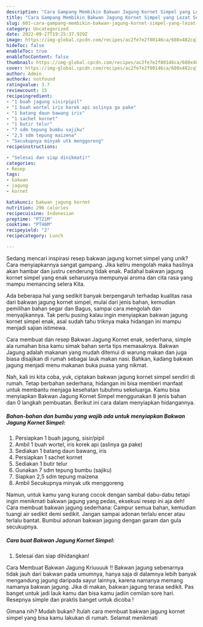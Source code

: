 ```yaml
---
description: "Cara Gampang Membikin Bakwan Jagung Kornet Simpel yang Lezat Sekali"
title: "Cara Gampang Membikin Bakwan Jagung Kornet Simpel yang Lezat Sekali"
slug: 601-cara-gampang-membikin-bakwan-jagung-kornet-simpel-yang-lezat-sekali
category: Uncategorized
date: 2022-09-27T19:25:37.929Z
image: https://img-global.cpcdn.com/recipes/ac2fe7e2f80146ca/680x482cq70/bakwan-jagung-kornet-simpel-foto-resep-utama.jpg
hideToc: false
enableToc: true
enableTocContent: false
thumbnail: https://img-global.cpcdn.com/recipes/ac2fe7e2f80146ca/680x482cq70/bakwan-jagung-kornet-simpel-foto-resep-utama.jpg
cover: https://img-global.cpcdn.com/recipes/ac2fe7e2f80146ca/680x482cq70/bakwan-jagung-kornet-simpel-foto-resep-utama.jpg
author: Admin
authorAv: notfound
ratingvalue: 3.7
reviewcount: 15
recipeingredient:
- "1 buah jagung sisirpipil"
- "1 buah wortel iris korek api aslinya ga pake"
- "1 batang daun bawang iris"
- "1 sachet kornet"
- "1 butir telur"
- "7 sdm tepung bumbu sajiku"
- "2,5 sdm tepung maizena"
- "Secukupnya minyak utk menggoreng"
recipeinstructions:

- "Selesai dan siap dinikmati!"
categories:
- Resep
tags:
- bakwan
- jagung
- kornet

katakunci: bakwan jagung kornet 
nutrition: 296 calories
recipecuisine: Indonesian
preptime: "PT21M"
cooktime: "PT46M"
recipeyield: "2"
recipecategory: Lunch

---
```





Sedang mencari inspirasi resep bakwan jagung kornet simpel yang unik? Cara menyiapkannya sangat gampang. Jika keliru mengolah maka hasilnya akan hambar dan justru cenderung tidak enak. Padahal bakwan jagung kornet simpel yang enak seharusnya mempunyai aroma dan cita rasa yang mampu memancing selera Kita.





Ada beberapa hal yang sedikit banyak berpengaruh terhadap kualitas rasa dari bakwan jagung kornet simpel, mulai dari jenis bahan, kemudian pemilihan bahan segar dan Bagus, sampai cara mengolah dan menyajikannya. Tak perlu pusing kalau ingin menyiapkan bakwan jagung kornet simpel enak,      asal sudah tahu triknya maka hidangan ini mampu menjadi sajian istimewa.














Cara membuat dan resep Bakwan Jagung Kornet enak, sederhana, simple ala rumahan bisa kamu simak bahan serta tips memasaknya. Bakwan Jagung adalah makanan yang mudah ditemui di warung makan dan juga biasa disajikan di rumah sebagai lauk makan nasi. Bahkan, kadang bakwan jagung menjadi menu makanan buka puasa yang nikmat.






Nah, kali ini kita coba, yuk, ciptakan bakwan jagung kornet simpel sendiri di rumah. Tetap berbahan sederhana, hidangan ini bisa memberi manfaat untuk membantu menjaga kesehatan tubuhmu sekeluarga. Kamu bisa menyiapkan Bakwan Jagung Kornet Simpel menggunakan 8 jenis bahan dan 0 langkah pembuatan. Berikut ini cara dalam menyiapkan hidangannya.

<!--inarticleads1-->

##### Bahan-bahan dan bumbu yang wajib ada untuk menyiapkan Bakwan Jagung Kornet Simpel:

1. Persiapkan 1 buah jagung, sisir/pipil
1. Ambil 1 buah wortel, iris korek api (aslinya ga pake)
1. Sediakan 1 batang daun bawang, iris
1. Persiapkan 1 sachet kornet
1. Sediakan 1 butir telur
1. Gunakan 7 sdm tepung bumbu (sajiku)
1. Siapkan 2,5 sdm tepung maizena
1. Ambil Secukupnya minyak utk menggoreng


Namun, untuk kamu yang kurang cocok dengan sambal dabu-dabu tetapi ingin menikmati bakwan jagung yang pedas, eksekusi resep ini aja deh! Cara membuat bakwan jagung sederhana: Campur semua bahan, kemudian tuangi air sedikit demi sedikit. Jangan sampai adonan terlalu encer atau terlalu bantat. Bumbui adonan bakwan jagung dengan garam dan gula secukupnya. 

<!--inarticleads2-->

##### Cara buat Bakwan Jagung Kornet Simpel:


1. Selesai dan siap dihidangkan!

Cara Membuat Bakwan Jagung Kriuuuuk !! Bakwan jagung sebenarnya tidak jauh dari bakwan pada umumnya, hanya saja di dalamnya lebih banyak mengandung jagung daripada sayur lainnya, karena namanya memang namanya bakwan jagung. Jika di makan, bakwan jagung terasa sedikit. Pas banget untuk jadi lauk kamu dan bisa kamu jadiin cemilan sore hari. Resepnya simple dan praktis banget untuk dicoba ! 

Gimana nih? Mudah bukan? Itulah cara membuat bakwan jagung kornet simpel yang bisa kamu lakukan di rumah. Selamat menikmati
